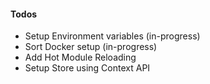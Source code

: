 #### Todos

- Setup Environment variables (in-progress)
- Sort Docker setup (in-progress)
- Add Hot Module Reloading
- Setup Store using Context API
